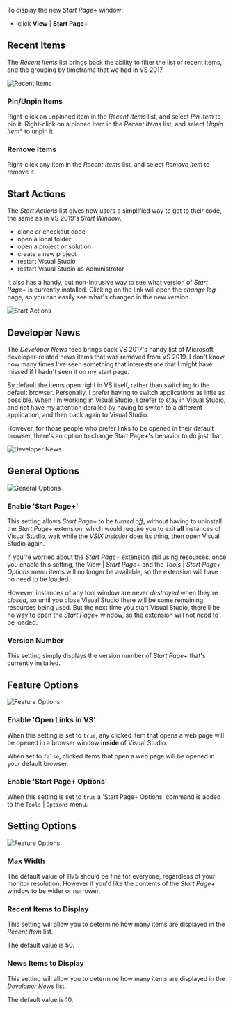 To display the new *Start Page+* window:

- click **View** | **Start Page+**

## Recent Items

The *Recent Items* list brings back the ability to filter the list of recent items, and the grouping by timeframe
that we had in VS 2017.

![Recent Items](assets/images/recent-items.png)

### Pin/Unpin Items

Right-click an unpinned item in the *Recent Items* list, and select *Pin item* to pin it.
Right-click on a pinned item in the *Recent Items* list, and select *Unpin item** to unpin it.

### Remove Items

Right-click any item in the *Recent Items* list, and select *Remove item* to remove it.

## Start Actions

The *Start Actions* list gives new users a simplified way to get to their code, the same as in VS 2019's
*Start Window*.

- clone or checkout code
- open a local folder
- open a project or solution
- create a new project
- restart Visual Studio
- restart Visual Studio as Administrator

It also has a handy, but non-intrusive way to see what version of *Start Page+* is currently installed.
Clicking on the link will open the *change log* page,
so you can easily see what's changed in the new version.

![Start Actions](assets/images/start-actions.png)

## Developer News

The *Developer News* feed brings back VS 2017's handy list of Microsoft developer-related news items that was removed from
VS 2019.
I don't know how many times I've seen something that interests me that I might have missed if I hadn't seen it on my
start page.

By default the items open right in VS itself, rather than switching to the default browser.
Personally, I prefer having to switch applications as little as possible.
When I'm working in Visual Studio, I prefer to stay in Visual Studio, and not have my attention derailed by having
to switch to a different application, and then back again to Visual Studio.

However, for those people who prefer links to be opened in their default browser,
there's an option to change Start Page+'s behavior to do just that.

![Developer News](assets/images/developer-news.png)

## General Options

![General Options](assets/images/options-general.png)

### Enable 'Start Page+'

This setting allows _Start Page+_ to be *turned off*, without having to uninstall the _Start Page+_ extension,
which would require you to exit **all** instances of Visual Studio, wait while the _VSIX installer_ does its thing,
then open Visual Studio again.

If you're worried about the _Start Page+_ extension still using resources, once you enable this setting,
the _View_ | _Start Page+_ and the _Tools_ | _Start Page+ Options_ menu items will no longer be available,
so the extension will have no need to be loaded.

However, instances of any tool window are never _destroyed_ when they're _closed_, so until you close Visual Studio there will
be some remaining resources being used. But the next time you start Visual Studio, there'll be no way to open
the _Start Page+_ window, so the extension will not need to be loaded.

### Version Number

This setting simply displays the version number of _Start Page+_ that's currently installed.

## Feature Options

![Feature Options](assets/images/options-features.png)

### Enable 'Open Links in VS'

When this setting is set to `true`, any clicked item that opens a web page will be opened in a browser window
**inside** of Visual Studio.

When set to `false`, clicked items that open a web page will be opened in your default browser.

### Enable 'Start Page+ Options'

When this setting is set to `true` a 'Start Page+ Options' command is added to the `Tools` | `Options` menu.

## Setting Options

![Feature Options](assets/images/options-settings.png)

### Max Width

The default value of 1175 should be fine for everyone, regardless of your monitor resolution.
However if you'd like the contents of the _Start Page+_ window to be wider or narrower,

### Recent Items to Display

This setting will allow you to determine how many items are displayed in the *Recent Item* list.

The default value is 50.

### News Items to Display

This setting will allow you to determine how many items are displayed in the *Developer News* list.

The default value is 10.